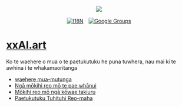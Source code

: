 <p align="center"><a href="https://wac.tax"><img src="https://cdn.jsdelivr.net/gh/wactax/img/logo.svg"/></a></p><p align="center"><a href="https://github.com/wactax/wac.tax/blob/main/doc/README.md#readme"><img alt="I18N" src="https://cdn.jsdelivr.net/gh/wactax/img/t.svg"/></a>　<a href="https://groups.google.com/u/2/g/wactax"><img alt="Google Groups" src="https://cdn.jsdelivr.net/gh/wactax/img/g-groups.svg"/></a></p>

# [xxAI.art](https://xxAI.art)

Ko te waehere o mua o te paetukutuku he puna tuwhera, nau mai ki te awhina i te whakamaoritanga

* [waehere mua-mutunga](https://github.com/xxai-art/web)
* [Ngā mōkihi reo mō te pae whānui](https://github.com/xxai-art/web/tree/main/i18n)
* [Mōkihi reo mō ngā kōwae takiuru](https://github.com/wacpkg/user/tree/main/ui.i18n)
* [Paetukutuku Tuhituhi Reo-maha](https://github.com/xxai-doc)
